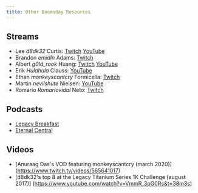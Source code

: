 ```yaml
---
title: Other Doomsday Resources
---
```


## Streams

- Lee *d8dk32* Curtis:
  [Twitch](https://www.twitch.tv/ddftguy)
  [YouTube](https://www.youtube.com/channel/UCD0Os6qvXicEZl6gJ_xPXGw)
- Brandon *emidln* Adams:
  [Twitch](https://www.twitch.tv/adam4300)
- Albert *g0ld_rook* Huang:
  [Twitch](https://www.twitch.tv/g0ld_rook)
  [YouTube](https://www.youtube.com/channel/UC5uCLmqksd7KrHdKa6Gxmaw)
- Erik *Hulahula* Clauss:
  [YouTube](https://www.youtube.com/channel/UC8jP7pO-rpfhn0_Bg7CIp2w)
- Ethan *monkeyscantcry* Formicella:
  [Twitch](https://www.twitch.tv/monkeyscantcry)
- Martin *nevilshute* Nielsen:
  [YouTube](https://www.youtube.com/channel/UC96xkSiGHqjAa_dfnf46NtQ)
- Romario *Romariovidal* Neto:
  [Twitch](https://www.twitch.tv/romariovidal)

## Podcasts

- [Legacy Breakfast](https://legacy-breakfast.com/tag/doomsday/)
- [Eternal Central](https://www.eternalcentral.com/tag/doomsday/)

## Videos

- [Anuraag Das's VOD featuring monkeyscantcry (march 2020)]
  (https://www.twitch.tv/videos/565641017)
- [d8dk32's top 8 at the Legacy Titanium Series 1K Challenge (august 2017)]
  (https://www.youtube.com/watch?v=VmmR_3pG0Rs&t=38m3s)
